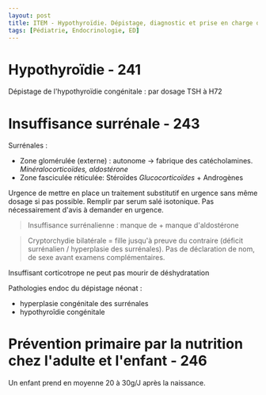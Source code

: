 ```yaml
---
layout: post
title: ITEM - Hypothyroïdie. Dépistage, diagnostic et prise en charge de l'insuffisance surrénale aigue du nouveau né. Prévention primaire par la nutrition.
tags: [Pédiatrie, Endocrinologie, ED]
---
```


# Hypothyroïdie - 241

Dépistage de l'hypothyroïdie congénitale : par dosage TSH à H72


# Insuffisance surrénale - 243

Surrénales :
- Zone glomérulée (externe) : autonome -> fabrique des catécholamines. *Minéralocorticoïdes, aldostérone*
- Zone fasciculée réticulée: Stéroïdes *Glucocorticoïdes* + Androgènes

Urgence de mettre en place un traitement substitutif en urgence sans même dosage si pas possible. Remplir par serum salé isotonique.
Pas nécessairement d'avis à demander en urgence.

> Insuffisance surrénalienne : manque de  + manque d'aldostérone

> Cryptorchydie bilatérale = fille jusqu'à preuve du contraire (déficit surrénalien / hyperplasie des surrénales). Pas de déclaration de nom, de sexe avant examens complémentaires.

Insuffisant corticotrope ne peut pas mourir de déshydratation

Pathologies endoc du dépistage néonat :
- hyperplasie congénitale des surrénales
- hypothyroîdie congénitale

# Prévention primaire par la nutrition chez l'adulte et l'enfant - 246

Un enfant prend en moyenne 20 à 30g/J après la naissance.
